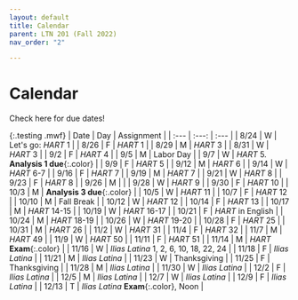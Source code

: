 ```yaml
---
layout: default
title: Calendar
parent: LTN 201 (Fall 2022)
nav_order: "2"

---
```

# Calendar

Check here for due dates!

{:.testing .mwf}
| Date | Day | Assignment |
| :--- | :---: | :--- |
| 8/24 | W | Let's go: *HART* 1 |
| 8/26 | F | *HART* 1 |
| 8/29 | M | *HART* 3 |
| 8/31 | W | *HART* 3 |
| 9/2 | F | *HART* 4 |
| 9/5 | M | Labor Day |
| 9/7 | W | *HART* 5. **Analysis 1 due**{:.color} |
| 9/9 | F | *HART* 5 |
| 9/12 | M | *HART* 6 |
| 9/14 | W | *HART* 6-7 |
| 9/16 | F | *HART* 7 |
| 9/19 | M | *HART* 7 |
| 9/21 | W | *HART* 8 |
| 9/23 | F | *HART* 8 |
| 9/26 | M |  |
| 9/28 | W | *HART* 9 |
| 9/30 | F | *HART* 10 |
| 10/3 | M | **Analysis 3 due**{:.color}  |
| 10/5 | W | *HART* 11 |
| 10/7 | F | *HART* 12 |
| 10/10 | M | Fall Break |
| 10/12 | W | *HART* 12 |
| 10/14 | F | *HART* 13 |
| 10/17 | M | *HART* 14-15 |
| 10/19 | W | *HART* 16-17 |
| 10/21 | F | *HART* in English |
| 10/24 | M | *HART* 18-19 |
| 10/26 | W | *HART* 19-20 |
| 10/28 | F | *HART* 25 |
| 10/31 | M | *HART* 26 |
| 11/2 | W | *HART* 31 |
| 11/4 | F | *HART* 32 |
| 11/7 | M | *HART* 49 |
| 11/9 | W | *HART* 50 |
| 11/11 | F | *HART* 51 |
| 11/14 | M | *HART* **Exam**{:.color} |
| 11/16 | W | *Ilias Latina* 1, 2, 6, 10, 18, 22, 24 |
| 11/18 | F | *Ilias Latina* |
| 11/21 | M | *Ilias Latina* |
| 11/23 | W | Thanksgiving |
| 11/25 | F | Thanksgiving |
| 11/28 | M | *Ilias Latina* |
| 11/30 | W | *Ilias Latina* |
| 12/2 | F | *Ilias Latina* |
| 12/5 | M | *Ilias Latina* |
| 12/7 | W | *Ilias Latina* |
| 12/9 | F | *Ilias Latina* |
| 12/13 | T | *Ilias Latina* **Exam**{:.color}, Noon |
